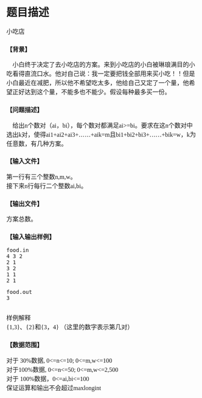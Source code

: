 # 题目描述


<p>
	<span style="font-family:Microsoft YaHei;font-size:16px;">小吃店</span>
</p>
<div>
	<h3>
		<span style="font-family:Microsoft YaHei;font-size:16px;">【背景】</span>
	</h3>
</div>
<div>
	<span style="font-family:Microsoft YaHei;font-size:16px;">    小白终于决定了去小吃店的方案。来到小吃店的小白被琳琅满目的小吃看得直流口水。他对自己说：我一定要把钱全部用来买小吃！！但是小白最近在减肥，所以他不希望吃太多，他给自己又定了一个量，他希望正好达到这个量，不能多也不能少。假设每种最多买一份。</span>
</div>
<div>
	<h3>
		<span style="font-family:Microsoft YaHei;font-size:16px;">【问题描述】</span>
	</h3>
</div>
<div>
	<span style="font-family:Microsoft YaHei;font-size:16px;">    给出n个数对（ai，bi），每个数对都满足ai&gt;=bi。要求在这n个数对中选出k对，使得ai1+ai2+ai3+……+aik=m且bi1+bi2+bi3+……+bik=w，k为任意数，有几种方案。</span>
</div>
<div>
	<h3>
		<span style="font-family:Microsoft YaHei;font-size:16px;">【输入文件】</span>
	</h3>
</div>
<div>
	<span style="font-family:Microsoft YaHei;font-size:16px;">第一行有三个整数n,m,w。</span><br/>
<span style="font-family:Microsoft YaHei;font-size:16px;"> 接下来n行每行二个整数ai,bi。</span>
</div>
<div>
	<h3>
		<span style="font-family:Microsoft YaHei;font-size:16px;">【输出文件】</span>
	</h3>
</div>
<div>
	<span style="font-family:Microsoft YaHei;font-size:16px;">方案总数。</span>
</div>
<div>
	<h3>
		<span style="font-family:Microsoft YaHei;font-size:16px;">【输入输出样例】</span>
	</h3>
</div>
<pre>food.in
4 3 2
2 1
3 2
1 1
2 1
</pre><pre>food.out
3
</pre>
<br/>
<div>
	<span style="font-family:Microsoft YaHei;font-size:16px;">样例解释</span><br/>
<span style="font-family:Microsoft YaHei;font-size:16px;"> {1,3}、{2}和{3，4} （这里的数字表示第几对）</span>
</div>
<div>
	<h3>
		<strong><span style="font-family:Microsoft YaHei;font-size:16px;">【数据范围】 </span></strong>
	</h3>
</div>
<div>
	<span style="font-family:Microsoft YaHei;font-size:16px;">对于 30%数据, 0&lt;=n&lt;=10; 0&lt;=m,w&lt;=100</span><br/>
<span style="font-family:Microsoft YaHei;font-size:16px;"> 对于100%数据, 0&lt;=n&lt;=50; 0&lt;=m,w&lt;=2,500</span><br/>
<span style="font-family:Microsoft YaHei;font-size:16px;"> 对于 100%数据，0&lt;=ai,bi&lt;=100</span><br/>
<span style="font-family:Microsoft YaHei;font-size:16px;"> 保证运算和输出不会超过maxlongint</span>
</div>

